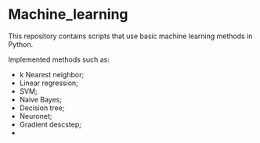 # Machine_learning
This repository contains scripts that use basic machine learning methods in Python.

Implemented methods such as:
- k Nearest neighbor;
- Linear regression;
- SVM;
- Naive Bayes;
- Decision tree;
- Neuronet;
- Gradient descstep;
- 